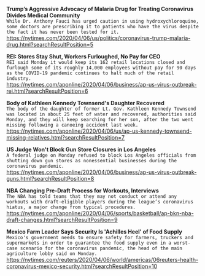 **Trump’s Aggressive Advocacy of Malaria Drug for Treating Coronavirus Divides Medical Community**\
`While Dr. Anthony Fauci has urged caution in using hydroxychloroquine, some doctors are prescribing it to patients who have the virus despite the fact it has never been tested for it.`\
https://nytimes.com/2020/04/06/us/politics/coronavirus-trump-malaria-drug.html?searchResultPosition=5

**REI: Stores Stay Shut, Workers Furloughed, No Pay for CEO**\
`REI said Monday it would keep its 162 retail locations closed and furlough some of its roughly 14,000 employees without pay for 90 days as the COVID-19 pandemic continues to halt much of the retail industry.`\
https://nytimes.com/aponline/2020/04/06/business/ap-us-virus-outbreak-rei.html?searchResultPosition=6

**Body of Kathleen Kennedy Townsend's Daughter Recovered**\
`The body of the daughter of former Lt. Gov. Kathleen Kennedy Townsend was located in about 25 feet of water and recovered, authorities said Monday, and they will keep searching for her son, after the two went missing following a canoeing accident last week.`\
https://nytimes.com/aponline/2020/04/06/us/ap-us-kennedy-townsend-missing-relatives.html?searchResultPosition=7

**US Judge Won't Block Gun Store Closures in Los Angeles**\
`A federal judge on Monday refused to block Los Angeles officials from shutting down gun stores as nonessential businesses during the coronavirus pandemic.`\
https://nytimes.com/aponline/2020/04/06/business/ap-us-virus-outbreak-guns.html?searchResultPosition=8

**NBA Changing Pre-Draft Process for Workouts, Interviews**\
`The NBA has told teams that they may not conduct or attend any workouts with draft-eligible players during the league’s coronavirus hiatus, a major change from typical procedures.`\
https://nytimes.com/aponline/2020/04/06/sports/basketball/ap-bkn-nba-draft-changes.html?searchResultPosition=9

**Mexico Farm Leader Says Security Is 'Achilles Heel' of Food Supply**\
`Mexico's government needs to ensure safety for farmers, truckers and supermarkets in order to guarantee the food supply even in a worst-case scenario for the coronavirus pandemic, the head of the main agriculture lobby said on Monday.`\
https://nytimes.com/reuters/2020/04/06/world/americas/06reuters-health-coronavirus-mexico-security.html?searchResultPosition=10


